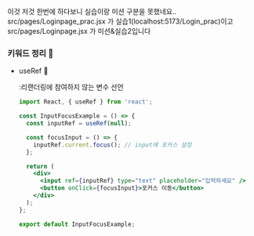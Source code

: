 이것 저것 한번에 하다보니 실습이랑 미션 구분을 못했네요..
src/pages/Loginpage_prac.jsx 가 실습1(localhost:5173/Login_prac)이고 src/pages/Loginpage.jsx 가 미션&실습2입니다

### 키워드 정리 🍠

- useRef 🍠
    
    :리랜더링에 참여하지 않는 변수 선언
    
    ```jsx
    import React, { useRef } from 'react';
    
    const InputFocusExample = () => {
      const inputRef = useRef(null);
    
      const focusInput = () => {
        inputRef.current.focus(); // input에 포커스 설정
      };
    
      return (
        <div>
          <input ref={inputRef} type="text" placeholder="입력하세요" />
          <button onClick={focusInput}>포커스 이동</button>
        </div>
      );
    };
    
    export default InputFocusExample;
    ```
    